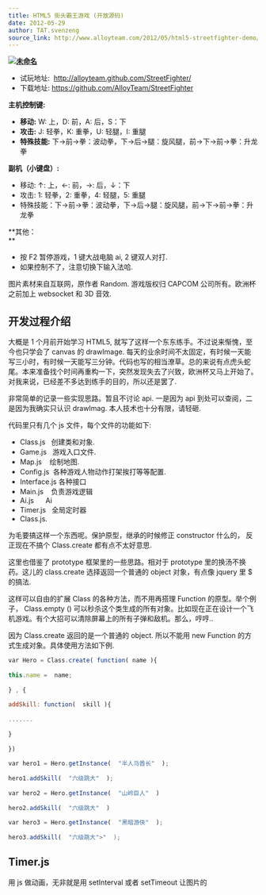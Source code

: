 ```yaml
---
title: HTML5 街头霸王游戏 (开放源码)
date: 2012-05-29
author: TAT.svenzeng
source_link: http://www.alloyteam.com/2012/05/html5-streetfighter-demo/
---
```


<!-- {% raw %} - for jekyll -->

**[![](http://www.alloyteam.com/wp-content/uploads/2012/05/未命名1.jpg "未命名")](http://www.alloyteam.com/wp-content/uploads/2012/05/未命名1.jpg)**

-   试玩地址:  <http://alloyteam.github.com/StreetFighter/>
-   下载地址: <https://github.com/AlloyTeam/StreetFighter>

**主机控制键:**

-   **移动:** W: 上，D: 前，A: 后，S：下
-   **攻击:** J: 轻拳，K: 重拳，U: 轻腿，I: 重腿
-   **特殊技能:** 下→前→拳：波动拳，下→后→腿：旋风腿，前→下→前→拳：升龙拳

**副机（小键盘）:**

-   移动: ↑: 上，←: 前，→: 后，↓：下
-   攻击: 1: 轻拳，2: 重拳，4: 轻腿，5: 重腿
-   特殊技能：下→前→拳：波动拳，下→后→腿：旋风腿，前→下→前→拳：升龙拳

**其他：  
**

-   按 F2 暂停游戏，1 键大战电脑 ai, 2 键双人对打.
-   如果控制不了，注意切换下输入法哈.

图片素材来自互联网，原作者 Random. 游戏版权归 CAPCOM 公司所有。欧洲杯之前加上 websocket 和 3D 音效.

## 开发过程介绍

大概是 1 个月前开始学习 HTML5, 就写了这样一个东东练手。不过说来惭愧，至今也只学会了 canvas 的 drawImage. 每天的业余时间不太固定，有时候一天能写三小时，有时候一天能写三分钟。代码也写的相当潦草。总的来说有点虎头蛇尾。本来准备找个时间再重构一下，突然发现失去了兴致，欧洲杯又马上开始了。对我来说，已经差不多达到练手的目的，所以还是罢了.

非常简单的记录一些实现思路。暂且不讨论 api. 一是因为 api 到处可以查阅，二是因为我确实只认识 drawImag. 本人技术也十分有限，请轻砸.

代码里只有几个 js 文件，每个文件的功能如下:

-   Class.js   创建类和对象.
-   Game.js   游戏入口文件.
-   Map.js    绘制地图.
-   Config.js  各种游戏人物动作打架挨打等等配置.
-   Interface.js 各种接口
-   Main.js    负责游戏逻辑
-   Ai.js      Ai
-   Timer.js   全局定时器
-   Class.js.

为毛要搞这样一个东西呢。保护原型，继承的时候修正 constructor 什么的， 反正现在不搞个 Class.create 都有点不太好意思. 

这里也借鉴了 prototype 框架里的一些思路。相对于 prototype 里的换汤不换药。这儿的 class.create 选择返回一个普通的 object 对象，有点像 jquery 里 $ 的搞法. 

这样可以自由的扩展 Class 的各种方法，而不用再搭理 Function 的原型。举个例子， Class.empty () 可以秒杀这个类生成的所有对象。比如现在正在设计一个飞机游戏。有个大招可以清除屏幕上的所有子弹和敌机。那么，哼哼.. 

因为 Class.create 返回的是一个普通的 object. 所以不能用 new Function 的方式生成对象。具体使用方法如下例.

```javascript
var Hero = Class.create( function( name ){
 
this.name =  name;
 
} , {
 
addSkill: function(  skill ){
 
.......
 
}
 
})
 
var hero1 = Hero.getInstance(  "半人马酋长"  );
 
hero1.addSkill(  "六级跳大"  );
 
var hero2 = Hero.getInstance(  "山岭巨人"  )
 
hero2.addSkill(  "六级跳大"  )
 
var hero3 = Hero.getInstance(  "黑暗游侠"  );
 
hero3.addSkill(  "六级跳大">"  );
```

## Timer.js

用 js 做动画，无非就是用 setInterval 或者 setTimeout 让图片的


<!-- {% endraw %} - for jekyll -->